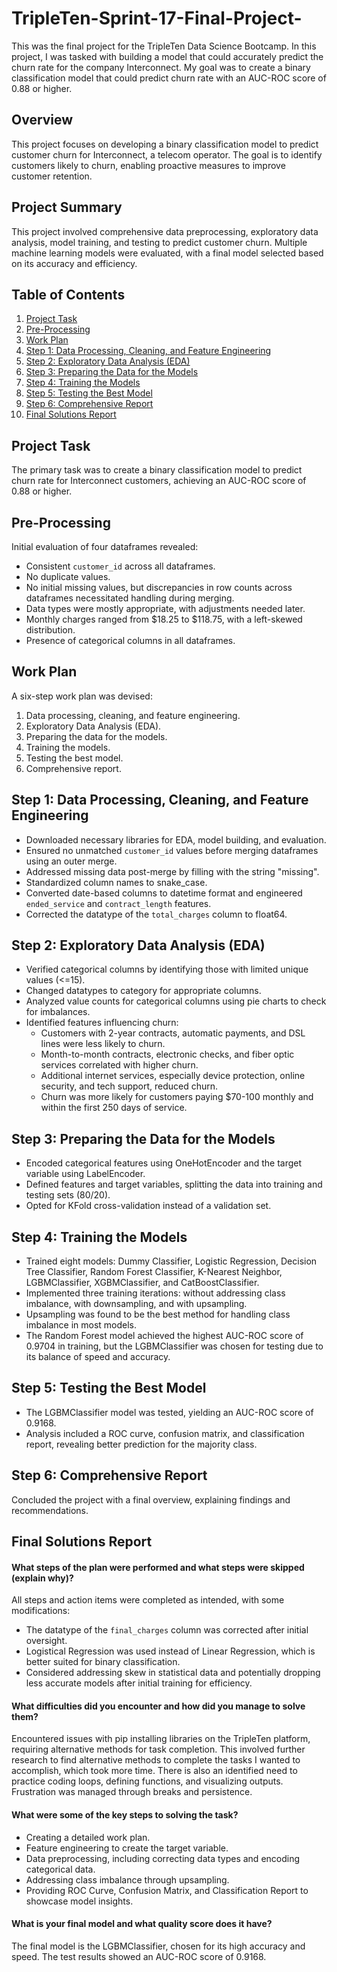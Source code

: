 # TripleTen-Sprint-17-Final-Project-
This was the final project for the TripleTen Data Science Bootcamp. In this project, I was tasked with building a model that could accurately predict the churn rate for the company Interconnect. My goal was to create a binary classification model that could predict churn rate with an AUC-ROC score of 0.88 or higher. 

## Overview

This project focuses on developing a binary classification model to predict customer churn for Interconnect, a telecom operator. The goal is to identify customers likely to churn, enabling proactive measures to improve customer retention.

## Project Summary
This project involved comprehensive data preprocessing, exploratory data analysis, model training, and testing to predict customer churn. Multiple machine learning models were evaluated, with a final model selected based on its accuracy and efficiency.

## Table of Contents
1. [Project Task](#project-task)
2. [Pre-Processing](#pre-processing)
3. [Work Plan](#work-plan)
4. [Step 1: Data Processing, Cleaning, and Feature Engineering](#step-1-data-processing-cleaning-and-feature-engineering)
5. [Step 2: Exploratory Data Analysis (EDA)](#step-2-exploratory-data-analysis-eda)
6. [Step 3: Preparing the Data for the Models](#step-3-preparing-the-data-for-the-models)
7. [Step 4: Training the Models](#step-4-training-the-models)
8. [Step 5: Testing the Best Model](#step-5-testing-the-best-model)
9. [Step 6: Comprehensive Report](#step-6-comprehensive-report)
10. [Final Solutions Report](#final-solutions-report)

## Project Task

The primary task was to create a binary classification model to predict churn rate for Interconnect customers, achieving an AUC-ROC score of 0.88 or higher.

## Pre-Processing

Initial evaluation of four dataframes revealed:

*   Consistent `customer_id` across all dataframes.
*   No duplicate values.
*   No initial missing values, but discrepancies in row counts across dataframes necessitated handling during merging.
*   Data types were mostly appropriate, with adjustments needed later.
*   Monthly charges ranged from \$18.25 to \$118.75, with a left-skewed distribution.
*   Presence of categorical columns in all dataframes.

## Work Plan

A six-step work plan was devised:

1.  Data processing, cleaning, and feature engineering.
2.  Exploratory Data Analysis (EDA).
3.  Preparing the data for the models.
4.  Training the models.
5.  Testing the best model.
6.  Comprehensive report.

## Step 1: Data Processing, Cleaning, and Feature Engineering

*   Downloaded necessary libraries for EDA, model building, and evaluation.
*   Ensured no unmatched `customer_id` values before merging dataframes using an outer merge.
*   Addressed missing data post-merge by filling with the string "missing".
*   Standardized column names to snake\_case.
*   Converted date-based columns to datetime format and engineered `ended_service` and `contract_length` features.
*   Corrected the datatype of the `total_charges` column to float64.

## Step 2: Exploratory Data Analysis (EDA)

*   Verified categorical columns by identifying those with limited unique values (<=15).
*   Changed datatypes to category for appropriate columns.
*   Analyzed value counts for categorical columns using pie charts to check for imbalances.
*   Identified features influencing churn:
    *   Customers with 2-year contracts, automatic payments, and DSL lines were less likely to churn.
    *   Month-to-month contracts, electronic checks, and fiber optic services correlated with higher churn.
    *   Additional internet services, especially device protection, online security, and tech support, reduced churn.
    *   Churn was more likely for customers paying \$70-100 monthly and within the first 250 days of service.

## Step 3: Preparing the Data for the Models

*   Encoded categorical features using OneHotEncoder and the target variable using LabelEncoder.
*   Defined features and target variables, splitting the data into training and testing sets (80/20).
*   Opted for KFold cross-validation instead of a validation set.

## Step 4: Training the Models

*   Trained eight models: Dummy Classifier, Logistic Regression, Decision Tree Classifier, Random Forest Classifier, K-Nearest Neighbor, LGBMClassifier, XGBMClassifier, and CatBoostClassifier.
*   Implemented three training iterations: without addressing class imbalance, with downsampling, and with upsampling.
*   Upsampling was found to be the best method for handling class imbalance in most models.
*   The Random Forest model achieved the highest AUC-ROC score of 0.9704 in training, but the LGBMClassifier was chosen for testing due to its balance of speed and accuracy.

## Step 5: Testing the Best Model

*   The LGBMClassifier model was tested, yielding an AUC-ROC score of 0.9168.
*   Analysis included a ROC curve, confusion matrix, and classification report, revealing better prediction for the majority class.

## Step 6: Comprehensive Report

Concluded the project with a final overview, explaining findings and recommendations.

## Final Solutions Report

#### What steps of the plan were performed and what steps were skipped (explain why)?

All steps and action items were completed as intended, with some modifications:

*   The datatype of the `final_charges` column was corrected after initial oversight.
*   Logistical Regression was used instead of Linear Regression, which is better suited for binary classification.
*   Considered addressing skew in statistical data and potentially dropping less accurate models after initial training for efficiency.

#### What difficulties did you encounter and how did you manage to solve them?

Encountered issues with pip installing libraries on the TripleTen platform, requiring alternative methods for task completion. This involved further research to find alternative methods to complete the tasks I wanted to accomplish, which took more time. There is also an identified need to practice coding loops, defining functions, and visualizing outputs. Frustration was managed through breaks and persistence.

#### What were some of the key steps to solving the task?

*   Creating a detailed work plan.
*   Feature engineering to create the target variable.
*   Data preprocessing, including correcting data types and encoding categorical data.
*   Addressing class imbalance through upsampling.
*   Providing ROC Curve, Confusion Matrix, and Classification Report to showcase model insights.

#### What is your final model and what quality score does it have?

The final model is the LGBMClassifier, chosen for its high accuracy and speed. The test results showed an AUC-ROC score of 0.9168.
